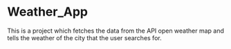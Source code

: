 # Weather_App
This is a project which fetches the data from the API open weather map and tells the weather of the city that the user searches for.
